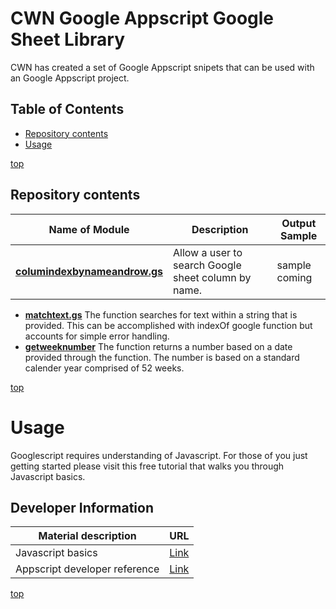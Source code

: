 # <a name="top">CWN Google Appscript Google Sheet Library</a> 

CWN has created a set of Google Appscript snipets that can be used with an Google Appscript project.

## Table of Contents

- [Repository contents](#repository-contents)
- [Usage](#usage)


[top](#top)

## Repository contents
| Name of Module | Description | Output Sample |
| ---------- | ---------------------------- | ---------------------------- |
| [**columindexbynameandrow.gs**](https://github.com/cwnit/toolkits/blob/master/collections/googleappscript/google_sheets/columindexbynameandrow.gs) | Allow a user to search Google sheet column by name. | sample coming |
- [**matchtext.gs**](https://github.com/cwnit/toolkits/blob/master/collections/googleappscript/google_sheets/matchtext.gs) The function searches for text within a string that is provided.  This can be accomplished with indexOf google function but accounts for simple error handling. 
- [**getweeknumber**](https://github.com/cwnit/toolkits/blob/master/collections/googleappscript/google_sheets/getweeknumber) The function returns a number based on a date provided through the function.  The number is based on a standard calender year comprised of 52 weeks.

[top](#top)


# Usage
Googlescript requires understanding of Javascript.  For those of you just getting started please visit this free tutorial that walks you through Javascript basics.

## Developer Information ##
| Material description | URL |
| ---------- | ------------ |
| Javascript basics | [Link](https://www.w3schools.com/js/DEFAULT.asp) |
| Appscript developer reference | [Link](https://developers.google.com/apps-script/reference/) |



[top](#top)
